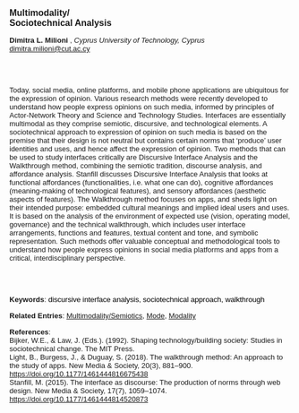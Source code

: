 <!DOCTYPE html><html lang="en"><head><title="Multimodality/Sociotechnical Analysis"></head>
<body><p><font face="Poppins, Calibri, sans-serif" size="3"><b>Multimodality/<br>Sociotechnical Analysis</b></font></p>
<p><font face="Poppins, Calibri, sans-serif" size="2"><b>Dimitra L. Milioni </b>, <i>Cyprus University of Technology, Cyprus</i><br><a href="mailto:dimitra.milioni@cut.ac.cy" target="blank">dimitra.milioni@cut.ac.cy</a></font></p>
<p><font face="Poppins, Calibri, sans-serif" size="2"><br><br><br>Today, social media, online platforms, and mobile phone applications are ubiquitous for the expression of opinion. Various research methods were recently developed to understand how people express opinions on such media, informed by principles of Actor-Network Theory and Science and Technology Studies. Interfaces are essentially multimodal as they comprise semiotic, discursive, and technological elements. A sociotechnical approach to expression of opinion on such media is based on the premise that their design is not neutral but contains certain norms that ‘produce’ user identities and uses, and hence affect the expression of opinion. Two methods that can be used to study interfaces critically are Discursive Interface Analysis and the Walkthrough method, combining the semiotic tradition, discourse analysis, and affordance analysis. Stanfill discusses Discursive Interface Analysis that looks at functional affordances (functionalities, i.e. what one can do), cognitive affordances (meaning-making of technological features), and sensory affordances (aesthetic aspects of features). The Walkthrough method focuses on apps, and sheds light on their intended purpose: embedded cultural meanings and implied ideal users and uses. It is based on the analysis of the environment of expected use (vision, operating model, governance) and the technical walkthrough, which includes user interface arrangements, functions and features, textual content and tone, and symbolic representation. Such methods offer valuable conceptual and methodological tools to understand how people express opinions in social media platforms and apps from a critical, interdisciplinary perspective.  <br><br><br><br></font></p>
<p><font face="Poppins, Calibri, sans-serif" size="2"><b>Keywords</b>: </span></span></font></font></span></font><font color="#000000"><span style="text-decoration: none"><font face="calibri, sans-serif"><font size="2" style="font-size: 10pt"><span style="letter-spacing: -0.1pt"><span lang="en-gb">d</span></span></font></font></span></font><font color="#000000"><span style="text-decoration: none"><font face="calibri, sans-serif"><font size="2" style="font-size: 10pt"><span style="letter-spacing: -0.1pt"><span lang="en-gb">iscursive interface analysis, sociotechnical approach, walkthrough</span></span></font></font></span></font></font></p>
<p><font face="Poppins, Calibri, sans-serif" size="2"><b>Related Entries</b>: <a href="./multimodality-semiotics.html">Multimodality/Semiotics</a>, <a href="./mode.html">Mode</a>, <a href="./modality.html">Modality</a></font></p>
<p><font face="Poppins, Calibri, sans-serif" size="2"><b>References</b>:<br>Bijker, W.E., &amp; Law, J. (Eds.). (1992). Shaping technology/building society: Studies in sociotechnical change. The MIT Press.<br>Light, B., Burgess, J., &amp; Duguay, S. (2018). The walkthrough method: An approach to the study of apps. New Media &amp; Society, 20(3), 881–900. <a href="https://doi.org/10.1177/1461444816675438" target="_blank">https://doi.org/10.1177/1461444816675438</a><br>Stanfill, M. (2015). The interface as discourse: The production of norms through web design. New Media &amp; Society, 17(7), 1059–1074. <a href="https://doi.org/10.1177/1461444814520873" target="_blank">https://doi.org/10.1177/1461444814520873</a></font></p>
</body>